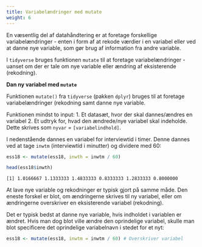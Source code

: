 ```yaml
---
title: Variabelændringer med mutate
weight: 6
---
```

En væsentlig del af datahåndtering er at foretage forskellige
variabelændringer - enten i form af at rekode værdier i en variabel
eller ved at danne nye variable, som gør brug af information fra andre
variable.

I `tidyverse` bruges funktionen `mutate` til at foretage
variabelændringer - uanset om der er tale om nye variable eller ændring
af eksisterende (rekodning).

**Dan ny variabel med `mutate`**

Funktionen `mutate()` fra `tidyverse` (pakken `dplyr`) bruges til at
foretage variabelændringer (rekodning samt danne nye variable.

Funktionen mindst to input: 1. Et datasæt, hvor der skal dannes/ændres
en variabel 2. Et udtryk for, hvad den ændrede/nye variabel skal
indeholde. Dette skrives som `nyvar` = `[variabelindhold]`.

I nedenstående dannes en variabel for interviewtid i timer. Denne dannes
ved at tage `inwtm` (interviewtid i minutter) og dividere med 60:

``` r
ess18 <- mutate(ess18, inwth = inwtm / 60)

head(ess18$inwth)
```

    [1] 1.0166667 1.1333333 1.4833333 0.8333333 1.2833333 0.8000000

At lave nye variable og rekodninger er typisk gjort på samme måde. Den
eneste forskel er blot, om ændringerne skrives til ny variabel, eller om
ændringerne overskriver en eksisterende variabel (rekodning).

Det er typisk bedst at danne nye variable, hvis indholdet i variablen er
ændret. Hvis man dog blot ville ændre den oprindelige variabel, skulle
man blot specificere det oprindelige variabelnavn i stedet for et nyt:

``` r
ess18 <- mutate(ess18, inwtm = inwtm / 60) # Overskriver variabel
```